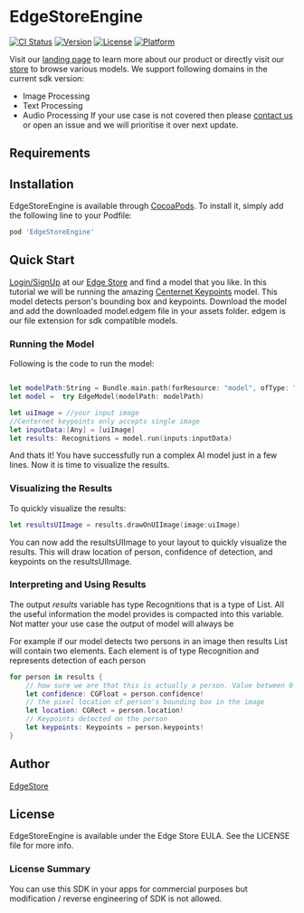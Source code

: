 # EdgeStoreEngine

[![CI Status](https://img.shields.io/travis/48580461/EdgeStoreEngine.svg?style=flat)](https://travis-ci.org/48580461/EdgeStoreEngine)
[![Version](https://img.shields.io/cocoapods/v/EdgeStoreEngine.svg?style=flat)](https://cocoapods.org/pods/EdgeStoreEngine)
[![License](https://img.shields.io/cocoapods/l/EdgeStoreEngine.svg?style=flat)](https://cocoapods.org/pods/EdgeStoreEngine)
[![Platform](https://img.shields.io/cocoapods/p/EdgeStoreEngine.svg?style=flat)](https://cocoapods.org/pods/EdgeStoreEngine)

Visit our [landing page](https://www.edgestore.ai) to learn more about our product or directly visit our [store](https://store.edgestore.ai/) to browse various models. We support following domains in the current sdk version:
- Image Processing
- Text Processing
- Audio Processing
If your use case is not covered then please [contact us](https://www.edgestore.ai/about) or open an issue and we will prioritise it over next update.


## Requirements

## Installation

EdgeStoreEngine is available through [CocoaPods](https://cocoapods.org). To install
it, simply add the following line to your Podfile:

```ruby
pod 'EdgeStoreEngine'
```
## Quick Start

[Login/SignUp](https://store.edgestore.ai) at our [Edge Store](https://store.edgestore.ai) and find a model that you like. In this tutorial we will be running the
amazing [Centernet Keypoints](https://store.edgestore.ai/home/model?model=centernet-keypoints) model. This model detects person's bounding box and keypoints.  Download the model and add the downloaded model.edgem file in your assets folder. edgem is our file extension for sdk compatible models. 

### Running the Model

Following is the code to run the model:


```swift

let modelPath:String = Bundle.main.path(forResource: "model", ofType: "edgem")!
let model =  try EdgeModel(modelPath: modelPath)

let uiImage = //your input image
//Centernet keypoints only accepts single image
let inputData:[Any] = [uiImage]
let results: Recognitions = model.run(inputs:inputData)
```

And thats it! You have successfully run a complex AI model just in a few lines. Now it is time to
visualize the results.


### Visualizing the Results

To quickly visualize the results:

```swift
let resultsUIImage = results.drawOnUIImage(image:uiImage)
```

You can now add the resultsUIImage to your layout to quickly visualize the results. This will draw
location of person, confidence of detection, and keypoints on the resultsUIImage.


### Interpreting and Using Results

The output *results* variable has type Recognitions that is a type of List. All the useful
information the model provides is compacted into this variable. Not matter your use case the output of model will always be

For example if our model detects two persons in an image then results List will contain two
elements. Each element is of type Recognition and represents detection of each person


```swift
for person in results {
    // how sure we are that this is actually a person. Value between 0 and 1, represents probability of detection
    let confidence: CGFloat = person.confidence!
    // the pixel location of person's bounding box in the image
    let location: CGRect = person.location!
    // Keypoints detected on the person
    let keypoints: Keypoints = person.keypoints!
}
```





## Author

[EdgeStore](https://edgestore.ai)


## License

EdgeStoreEngine is available under the Edge Store EULA. See the LICENSE file for more info.

### License Summary

You can use this SDK in your apps for commercial purposes but modification / reverse engineering of SDK is not allowed.